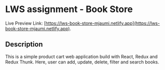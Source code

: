 # LWS assignment - Book Store

Live Preview Link: [https://lws-book-store-mjaumi.netlify.app](https://lws-book-store-mjaumi.netlify.app).

## Description

This is a simple product cart web application build with React, Redux and Redux Thunk. Here, user can add, update, delete, filter and search books.

